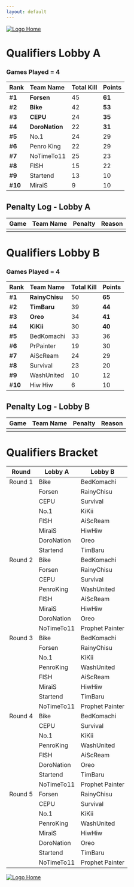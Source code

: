 ```yaml
---
layout: default
---
```



[ ![Logo](https://kanziebub.github.io/ProjectSEA/assets/images/bullet_rev.png) Home](https://kanziebub.github.io/ProjectSEA/)


# **Qualifiers Lobby A**

### Games Played = 4

|  Rank  | Team Name             | Total Kill | **Points** |
|:-------|:----------------------|:-----------|:-----------|
| #**1** | **Forsen** | 45 | **61** | 
| #**2** | **Bike** | 42 | **53** | 
| #**3** | **CEPU** | 24 | **35** | 
| #**4** | **DoroNation** | 22 | **31** | 
| #**5** | No.1 | 24 | 29 | 
| #**6** | Penro King | 22 | 29 | 
| #**7** | NoTimeTo11 | 25 | 23 | 
| #**8** | FISH | 15 | 22 | 
| #**9** | Startend | 13 | 10 | 
| #**10** | MiraiS | 9 | 10 | 

## Penalty Log - Lobby A

|  Game  | Team Name | Penalty | Reason                |
|:-------|:----------|:--------|:----------------------|
|        |           |         |                       | 
 
 

# **Qualifiers Lobby B**

### Games Played = 4

|  Rank  | Team Name             | Total Kill | **Points** |
|:-------|:----------------------|:-----------|:-----------|
| #**1** | **RainyChisu** | 50 | **65** | 
| #**2** | **TimBaru** | 39 | **44** | 
| #**3** | **Oreo** | 34 | **41** | 
| #**4** | **KiKii** | 30 | **40** | 
| #**5** | BedKomachi | 33 | 36 | 
| #**6** | PrPainter | 19 | 30 | 
| #**7** | AiScReam | 24 | 29 | 
| #**8** | Survival | 23 | 20 | 
| #**9** | WashUnited | 10 | 12 | 
| #**10** | Hiw Hiw | 6 | 10 | 

## Penalty Log - Lobby B

|  Game  | Team Name | Penalty | Reason                |
|:-------|:----------|:--------|:----------------------|
|        |           |         |                       | 
 
 



# Qualifiers Bracket

| Round    | Lobby A        | Lobby B         |
|----------|----------------|-----------------|
| Round 1  | Bike           | BedKomachi      |
|          | Forsen         | RainyChisu      |
|          | CEPU           | Survival        |
|          | No.1           | KiKii           |
|          | FISH           | AiScReam        |
|          | MiraiS         | HiwHiw          |
|          | DoroNation     | Oreo            |
|          | Startend       | TimBaru         |
| Round 2  | Bike           | BedKomachi      |
|          | Forsen         | RainyChisu      |
|          | CEPU           | Survival        |
|          | PenroKing      | WashUnited      |
|          | FISH           | AiScReam        |
|          | MiraiS         | HiwHiw          |
|          | DoroNation     | Oreo            |
|          | NoTimeTo11     | Prophet Painter |
| Round 3  | Bike           | BedKomachi      |
|          | Forsen         | RainyChisu      |
|          | No.1           | KiKii           |
|          | PenroKing      | WashUnited      |
|          | FISH           | AiScReam        |
|          | MiraiS         | HiwHiw          |
|          | Startend       | TimBaru         |
|          | NoTimeTo11     | Prophet Painter |
| Round 4  | Bike           | BedKomachi      |
|          | CEPU           | Survival        |
|          | No.1           | KiKii           |
|          | PenroKing      | WashUnited      |
|          | FISH           | AiScReam        |
|          | DoroNation     | Oreo            |
|          | Startend       | TimBaru         |
|          | NoTimeTo11     | Prophet Painter |
| Round 5  | Forsen         | RainyChisu      |
|          | CEPU           | Survival        |
|          | No.1           | KiKii           |
|          | PenroKing      | WashUnited      |
|          | MiraiS         | HiwHiw          |
|          | DoroNation     | Oreo            |
|          | Startend       | TimBaru         |
|          | NoTimeTo11     | Prophet Painter |




[ ![Logo](https://kanziebub.github.io/ProjectSEA/assets/images/bullet_rev.png) Home](https://kanziebub.github.io/ProjectSEA/)
    